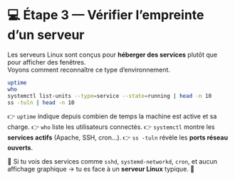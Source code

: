 # 💻 Étape 3 — Vérifier l’empreinte d’un serveur

Les serveurs Linux sont conçus pour **héberger des services** plutôt que pour afficher des fenêtres.  
Voyons comment reconnaître ce type d’environnement.

```bash
uptime
who
systemctl list-units --type=service --state=running | head -n 10
ss -tuln | head -n 10
````

👉 `uptime` indique depuis combien de temps la machine est active et sa charge.
👉 `who` liste les utilisateurs connectés.
👉 `systemctl` montre les **services actifs** (Apache, SSH, cron...).
👉 `ss -tuln` révèle les **ports réseau ouverts**.

🧠 Si tu vois des services comme `sshd`, `systemd-networkd`, `cron`,
et aucun affichage graphique → tu es face à un **serveur Linux** typique. 💪